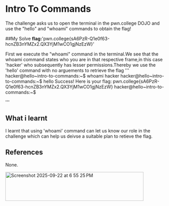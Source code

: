 # Intro To Commands 
The challenge asks us to open the terminal in the pwn.college DOJO and use the "hello" and "whoami" commands to obtain the flag!  

##My Solve
**flag:**'pwn.college{sA6PzR-Q1e0f63-hcnZB3nYMZx2.QX3YjM1wCO1gjNzEzW}'

First we execute the "whoami" command in the terminal.We see that the whoami command states who you are in that respective frame,in this case 'hacker' who subsequently has lesser permissions.Thereby we use the 'hello' command with no arguements to retrieve the flag
'''
hacker@hello~intro-to-commands:~$ whoami
hacker
hacker@hello~intro-to-commands:~$ hello
Success! Here is your flag:
pwn.college{sA6PzR-Q1e0f63-hcnZB3nYMZx2.QX3YjM1wCO1gjNzEzW}
hacker@hello~intro-to-commands:~$ 

'''
## What i learnt  
I learnt that using 'whoami' command can let us know our role in the challenge which can help us deivse a suitable plan to retieve the flag.

## References
None.

<img width="430" height="90" alt="Screenshot 2025-09-22 at 6 55 25 PM" src="https://github.com/user-attachments/assets/9e42da1d-bd9e-4dff-8a27-50ee45f65924" />
